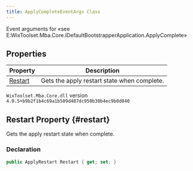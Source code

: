 ```yaml
---
title: ApplyCompleteEventArgs Class
---
```

Event arguments for «see E:WixToolset.Mba.Core.IDefaultBootstrapperApplication.ApplyComplete»
## Properties
| Property | Description |
| ------ | ----------- |
| [Restart](#restart) | Gets the apply restart state when complete. |
`WixToolset.Mba.Core.dll` version `4.0.5+b9b2f1b4c69a1b509d487dc950b30b4ec9b0d040`
## Restart Property {#restart}
Gets the apply restart state when complete.
### Declaration
```cs
public ApplyRestart Restart { get; set; }
```

